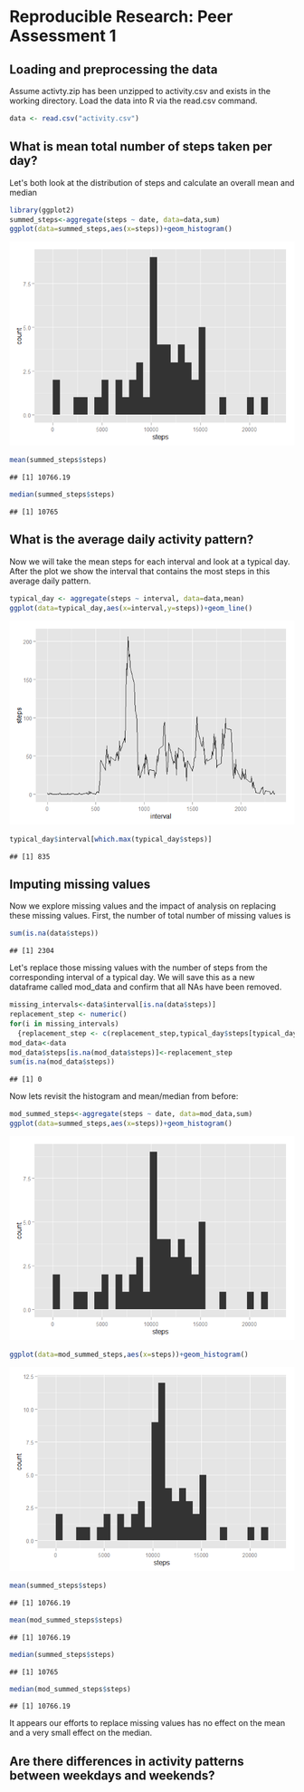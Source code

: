 # Reproducible Research: Peer Assessment 1


## Loading and preprocessing the data
Assume activty.zip has been unzipped to activity.csv and exists in the working directory. Load the data into R via the read.csv command. 

```r
data <- read.csv("activity.csv")
```



## What is mean total number of steps taken per day?

Let's both look at the distribution of steps and calculate an overall mean and median

```r
library(ggplot2)
summed_steps<-aggregate(steps ~ date, data=data,sum)
ggplot(data=summed_steps,aes(x=steps))+geom_histogram()
```

![](PA1_template_files/figure-html/unnamed-chunk-2-1.png) 

```r
mean(summed_steps$steps)
```

```
## [1] 10766.19
```

```r
median(summed_steps$steps)
```

```
## [1] 10765
```

## What is the average daily activity pattern?

Now we will take the mean steps for each interval and look at a typical day. After the plot we show the interval that contains the most steps in this average daily pattern. 

```r
typical_day <- aggregate(steps ~ interval, data=data,mean)
ggplot(data=typical_day,aes(x=interval,y=steps))+geom_line()
```

![](PA1_template_files/figure-html/unnamed-chunk-3-1.png) 

```r
typical_day$interval[which.max(typical_day$steps)]
```

```
## [1] 835
```


## Imputing missing values
Now we explore missing values and the impact of analysis on replacing these missing values. 
First, the number of total number of missing values is 

```r
sum(is.na(data$steps))
```

```
## [1] 2304
```
Let's replace those missing values with the number of steps from the corresponding interval of a typical day. We will save this as a new dataframe called mod_data and confirm that all NAs have been removed. 

```r
missing_intervals<-data$interval[is.na(data$steps)]
replacement_step <- numeric()
for(i in missing_intervals)
  {replacement_step <- c(replacement_step,typical_day$steps[typical_day$interval==i])}
mod_data<-data
mod_data$steps[is.na(mod_data$steps)]<-replacement_step
sum(is.na(mod_data$steps))
```

```
## [1] 0
```
Now lets revisit the histogram and mean/median from before:

```r
mod_summed_steps<-aggregate(steps ~ date, data=mod_data,sum)
ggplot(data=summed_steps,aes(x=steps))+geom_histogram()
```

![](PA1_template_files/figure-html/unnamed-chunk-6-1.png) 

```r
ggplot(data=mod_summed_steps,aes(x=steps))+geom_histogram()
```

![](PA1_template_files/figure-html/unnamed-chunk-6-2.png) 

```r
mean(summed_steps$steps)
```

```
## [1] 10766.19
```

```r
mean(mod_summed_steps$steps)
```

```
## [1] 10766.19
```

```r
median(summed_steps$steps)
```

```
## [1] 10765
```

```r
median(mod_summed_steps$steps)
```

```
## [1] 10766.19
```

It appears our efforts to replace missing values has no effect on the mean and a very small effect on the median. 

## Are there differences in activity patterns between weekdays and weekends?
